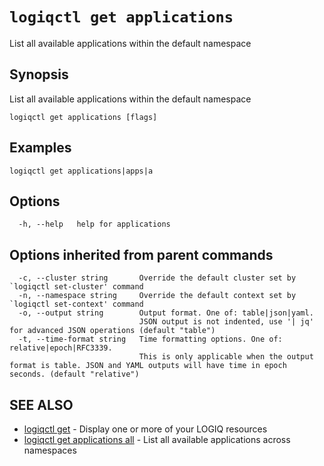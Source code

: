 # `logiqctl get applications`

List all available applications within the default namespace

## Synopsis

List all available applications within the default namespace

```
logiqctl get applications [flags]
```

## Examples

```
logiqctl get applications|apps|a
```

## Options

```
  -h, --help   help for applications
```

## Options inherited from parent commands

```
  -c, --cluster string       Override the default cluster set by `logiqctl set-cluster' command
  -n, --namespace string     Override the default context set by `logiqctl set-context' command
  -o, --output string        Output format. One of: table|json|yaml. 
                             JSON output is not indented, use '| jq' for advanced JSON operations (default "table")
  -t, --time-format string   Time formatting options. One of: relative|epoch|RFC3339. 
                             This is only applicable when the output format is table. JSON and YAML outputs will have time in epoch seconds. (default "relative")
```

## SEE ALSO

* [logiqctl get](/get/logiqctl_get)	 - Display one or more of your LOGIQ resources
* [logiqctl get applications all](/get/logiqctl_get_applications_all)	 - List all available applications across namespaces

